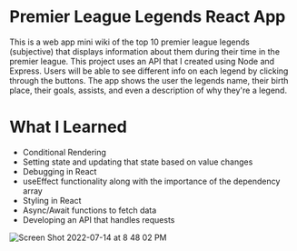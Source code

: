 # Premier League Legends React App
This is a web app mini wiki of the top 10 premier league legends (subjective) that displays information about them during their time in the premier league. This project uses an API that I created using Node and Express. Users will be able to see different info on each legend by clicking through the buttons. The app shows the user the legends name, their birth place, their goals, assists, and even a description of why they're a legend. 

# What I Learned
- Conditional Rendering 
- Setting state and updating that state based on value changes 
- Debugging in React 
- useEffect functionality along with the importance of the dependency array 
- Styling in React 
- Async/Await functions to fetch data
- Developing an API that handles requests 



![Screen Shot 2022-07-14 at 8 48 02 PM](https://user-images.githubusercontent.com/97462846/179124721-32837465-4042-4d70-ae19-c1d0139df360.png)
